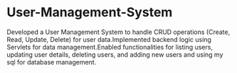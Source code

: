 # User-Management-System
Developed a User Management System to handle CRUD operations  (Create, Read, Update, Delete) for user data.Implemented backend logic using  Servlets for  data management.Enabled functionalities for listing users, updating  user details, deleting users, and adding new users and using my sql for database  management.
